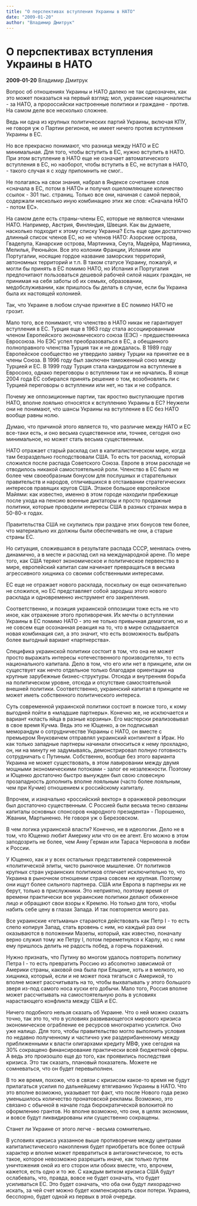```yaml
---
title: "О перспективах вступления Украины в НАТО"
date: "2009-01-20"
author: "Владимир Дмитрук"
---
```


# О перспективах вступления Украины в НАТО

**2009-01-20** Владимир Дмитрук

Вопрос об отношениях Украины и НАТО далеко не так однозначен, как это может показаться на первый взгляд: мол, украинские националисты - за НАТО, а пророссийски настроенные политики и граждане - против. На самом деле все несколько сложнее.

Ведь ни одна из крупных политических партий Украины, включая КПУ, не говоря уж о Партии регионов, не имеет ничего против вступления Украины в ЕС.

Но все прекрасно понимают, что разница между НАТО и ЕС минимальная. Для того, чтобы вступить в ЕС, нужно вступить в НАТО. При этом вступление в НАТО еще не означает автоматического вступления в ЕС, но наоборот, чтобы вступить в ЕС, не вступая в НАТО, - такого случая я с ходу припомнить не смог..

Не полагаясь на свои знания, набрал в Яндексе сочетание слов «сначала в ЕС, потом в НАТО» и получил ошеломляющее количество ссылок - 301 тыс. страниц. Только все они, начиная с самой первой, содержали несколько иную комбинацию этих же слов: «Сначала НАТО - потом ЕС».

На самом деле есть страны-члены ЕС, которые не являются членами НАТО. Например, Австрия, Финляндия, Швеция. Как вы думаете, насколько подходит к этому списку Украина? Есть еще один достаточно длинный список членов ЕС, но не членов НАТО: Азорские острова, Гваделупа, Канарские острова, Мартиника, Сеута, Мадейра, Мартиника, Мелилья, Реюньйон. Все это колонии Франции, Испании или Португалии, носящие гордое название заморских территорий, автономных территорий и т.п. В таком статусе Украину, пожалуй, и могли бы принять в ЕС помимо НАТО, но Испания и Португалия предпочитают пользоваться дешевой рабочей силой наших граждан, не принимая на себя заботы об их семьях, образовании, медобслуживании, как пришлось бы делать в случае, если бы Украина была их настоящей колонией.

Так, что Украине в любом случае принятие в ЕС помимо НАТО не грозит.

Мало того, все понимают, что членство в НАТО никак не гарантирует вступления в ЕС. Турция еще в 1963 году стала ассоциированным членом Европейского экономического союза (ЕЭС) - предшественника Евросоюза. Но ЕЭС успел преобразоваться в ЕС, а обещанного полноправного членства Турция так и не дождалась. В 1989 году Европейское сообщество не утвердило заявку Турции на принятие ее в члены Союза. В 1996 году был заключен таможенный союз между Турцией и ЕС. В 1999 году Турция стала кандидатом на вступление в Евросоюз, однако переговоры о вступлении так и не начались. В конце 2004 года ЕС собирался принять решение о том, возобновлять ли с Турцией переговоры о вступлении или нет, но так и не собрался.

Почему же оппозиционные партии, так яростно выступающие против НАТО, вполне лояльно относятся к вступлению Украины в ЕС? Неужели они не понимают, что шансы Украины на вступление в ЕС без НАТО вообще равны нолю.

Думаю, что причиной этого является то, что различие между НАТО и ЕС все-таки есть, и оно весьма существенное или, точнее, сегодня оно минимальное, но может стать весьма существенным.

НАТО отражает старый расклад сил в капиталистическом мире, когда там безраздельно господствовали США. То есть тот расклад, который сложился после распада Советского Союза. Европе в этом раскладе не отводилось никакой самостоятельной роли. Членство в ЕС было не более чем своеобразным бонусом для послушных и старательных правительств и народов, отличившихся в отстаивании стратегических интересов правящих кругов США. Этакое большое европейское Майями: как известно, именно в этом городе находили прибежище после ухода на пенсию военные диктаторы и просто продажные политики, которые проводили интересы США в разных странах мира в 50-80-х годах.

Правительства США не скупились при раздаче этих бонусов тем более, что материально их должны были обеспечивать не они, а старые страны ЕС.

Но ситуация, сложившаяся в результате распада СССР, менялась очень динамично, а в месте и расклад сил на международной арене. По мере того, как США теряют экономическое и политическое первенство в мире, европейский капитал сам начинает превращаться в весьма агрессивного хищника со своими собственными интересами.

ЕС еще не отражает нового расклада, поскольку он еще окончательно не сложился, но ЕС представляет собой зародыш этого нового расклада и одновременно инструмент его закрепления.

Соответственно, и позиция украинской оппозиции тоже есть не что иное, как отражение этого противоречия. Их мечты о вступлении Украины в ЕС помимо НАТО - это не только привычная демагогия, но и не совсем еще осознанная реакция на то, что в мире складывается новая комбинация сил, а это значит, что есть возможность выбрать более выгодный вариант «партнерства».

Специфика украинской политики состоит в том, что она не может просто выражать интересы «отечественного производителя», то есть национального капитала. Дело в том, что его или нет в принципе, или он существует как нечто отдельное только благодаря ориентации на крупные зарубежные бизнес-структуры. Отсюда и внутренняя борьба на политическом уровне, отсюда и отсутствие самостоятельной внешней политики. Соответственно, украинский капитал в принципе не может иметь собственного политического интереса.

Суть современной украинской политики состоит в поиске того, к кому выгодней пойти в «младшие партнеры». Конечно же, не исключается и вариант «класть яйца в разные корзины». Его мастерски реализовывал в свое время Кучма. Ведь это не Ющенко, а он подписывал меморандум о сотрудничестве Украины с НАТО, он вместе с премьером Януковичем отправлял украинский контингент в Ирак. Но как только западные партнеры начинали относиться к нему прохладно, он, ни на минуту не задумываясь, демонстрировал полную готовность сотрудничать с Путиным. Собственно, вообще без этого варианта Украина не может существовать, в этом лавировании между двумя мощными экономическими потоками - залог ее незалежности. Поэтому и Ющенко достаточно быстро вынужден был свою словесную прозападность дополнить вполне лояльным (часто более лояльным, чем при Кучме) отношением к российскому капиталу.

Впрочем, и изначально «российский вектор» в оранжевой революции был достаточно существенным. С Россией были весьма тесно связаны капиталы основных спонсоров «народного президента» - Порошенко, Жвании, Мартыненко. Не говоря уж о Березовском.

В чем логика украинской власти? Конечно, не в идеологии. Дело не в том, что Ющенко любит Америку или что он ее агент. Его можно в этом заподозрить не более, чем Анну Герман или Тараса Черновола в любви к России.

У Ющенко, как и у всех остальных представителей современной «политической элиты, чисто рыночное мышление. От политиков крупных стран украинских политиков отличает исключительно то, что Украина в рыночном отношении страна совсем не крупная. Поэтому они ищут более сильного партнера. США или Европа в партнеры их не берут, только в прислужники. Это неприятно, поэтому время от времени практически все украинские политики делают обиженное лицо и обращают свои взоры к Кремлю. Но только для того, чтобы набить себе цену в глазах Запада. И так повторяется много раз.

Все украинские «гетьманы» стараются действовать как Петр I - то есть слепо копируя Запад, стать вровень с ним, но каждый раз они оказываются в положении Мазепы, который, как известно, поначалу верно служил тому же Петру I, потом переметнулся к Карлу, но с ним ему пришлось делить не радость побед, а горечь поражений.

Нужно признать, что Путину во многом удалось повторить политику Петра I - то есть превратить Россию из абсолютно зависимой от Америки страны, каковой она была при Ельцине, хоть и в мелкого, но хищника, который, если и не может пока тягаться с Америкой, то вполне может рассчитывать на то, чтобы выхватывать у этого большого зверя из-под самого носа куски его добычи. Мало того, Россия вполне может рассчитывать на самостоятельную роль в условиях нарастающего конфликта между США и ЕС.

Ничего подобного нельзя сказать об Украине. Что о ней можно сказать точно, так это то, что в условиях развивающегося мирового кризиса экономическое ограбление ее ресурсов многократно усилится. Оно уже налицо. Для того, чтобы правительство могло выполнить условия по недавно полученному и частично уже раздерибаненному между приближенными к власти олигархами кредиту МВФ, уже сегодня на 30% сокращено финансирование практически всей бюджетной сферы. А ведь это произошло еще до того, как проявились последствия кризиса. Это так сказать, плановый показатель. Можете не сомневаться, что он будет перевыполнен.

В то же время, похоже, что в связи с кризисом какое-то время не будут прилагаться усилия по дальнейшему втягиванию Украины в НАТО. Что это вполне возможно, указывает тот факт, что после Нового года резко уменьшилось количество пронатовской рекламы. Возможно, это связано с обычной в начале года бюрократической волокитой по оформлению грантов. Но вполне возможно, что они, в целях экономии, и вовсе будут ликвидированы или существенно сокращены.

Станет ли Украине от этого легче - весьма сомнительно.

В условиях кризиса указанное выше противоречие между центрами капиталистического накопления будет приобретать все более острый характер и вполне может превратиться в антагонистическое, то есть такое, которое невозможно разрешить иначе, как только путем уничтожения оной из его сторон или обоих вместе, что, впрочем, кажется, есть одно и то же. С каждым витком кризиса США будут ослабевать, что, правда, вовсе не будет означать, что будет усиливаться ЕС. Это будет означать, что оба они будут лихорадочно искать, за чей счет можно будет компенсировать свои потери. Украина, бесспорно, будет одной из первых в этой очереди.
